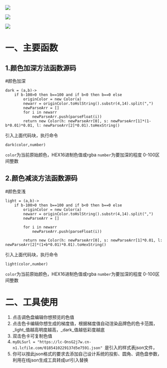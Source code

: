 ![](http://sjnk88.com/wp-content/uploads/2019/08/DLS00.gif)

![](http://sjnk88.com/wp-content/uploads/2019/08/DLS01.gif)

![](http://sjnk88.com/wp-content/uploads/2019/08/DLS02.gif)


# 一、主要函数

## 1.颜色加深方法函数源码

#颜色加深

```
dark = (a,b)->
	if b-100>0 then b==100 and if b<0 then b==0 else
		originColor = new Color(a)
		newarr = originColor.toHslString().substr(4,14).split(",")
		newParseArr = []
		for i in newarr
			newParseArr.push(parseFloat(i))
		return new Color(h: newParseArr[0], s: newParseArr[1]*(1-b*0.01)*0.01, l: newParseArr[2]*0.01).toHexString()
```

引入上面代码块，执行命令

`dark(color,number)`

`color`为当前原始颜色，HEX16进制色值或rgba
`number`为要加深的程度  0-100区间整数


## 2.颜色减淡方法函数源码

#颜色变浅

```
light = (a,b)->
	if b-100>0 then b==100 and if b<0 then b==0 else
		originColor = new Color(a)
		newarr = originColor.toHslString().substr(4,14).split(",")
		newParseArr = []
		
		for i in newarr
			newParseArr.push(parseFloat(i))
		
		return new Color(h: newParseArr[0], s: newParseArr[1]*0.01, l: newParseArr[2]*(1+b*0.01)*0.01).toHexString()
```


引入上面代码块，执行命令

`light(color,number)`

`color`为当前原始颜色，HEX16进制色值或rgba
`number`为要加深的程度  0-100区间整数




# 二、工具使用

1. 点击调色盘编辑你想预览的色值
2. 点击色卡编辑你想生成的梯度值，根据梯度值自动渲染品牌色的色卡范围，_light_值越高明度越高，_dark_值越低彩度越底
3. 双击色卡可复制色值
4. `myDLSurl = "https://lc-OnsG2j7w.cn-n1.lcfile.com/0185410229137d5e7591.json" `是引入的样式表json文件，
5. 你可以按此json格式的要求去添加自己设计系统的投影、圆角、调色盘参数，利用在线json生成工具转成url引入替换
